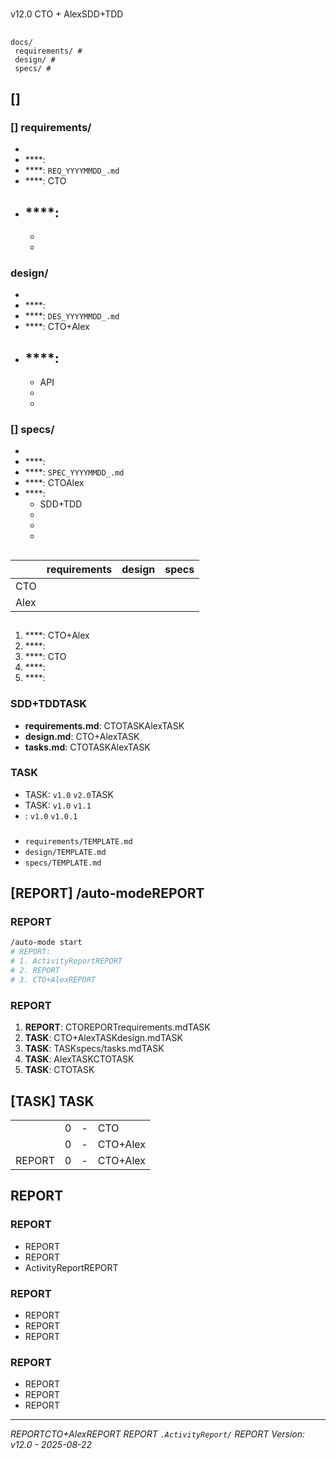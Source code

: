 # 

## 
v12.0 CTO + AlexSDD+TDD

## 
```
docs/
 requirements/ # 
 design/ # 
 specs/ # 
```

## [] 

### [] requirements/
- 
- ****: 
- ****: `REQ_YYYYMMDD_.md`
- ****: CTO
- ****:
  - 
  - 
  - 

### design/
- 
- ****: 
- ****: `DES_YYYYMMDD_.md`
- ****: CTO+Alex
- ****:
  - 
  - API
  - 
  - 

### [] specs/
- 
- ****: 
- ****: `SPEC_YYYYMMDD_.md`
- ****: CTOAlex
- ****:
  - SDD+TDD
  - 
  - 
  - 

## 

|  | requirements | design | specs |
|------------|-------------|--------|-------|
| CTO |  |  |  |
| Alex |  |  |  |

## 

### 
1. ****: CTO+Alex
2. ****: 
3. ****: CTO
4. ****: 
5. ****: 

### SDD+TDDTASK
- **requirements.md**: CTOTASKAlexTASK
- **design.md**: CTO+AlexTASK
- **tasks.md**: CTOTASKAlexTASK

### TASK
- TASK: `v1.0` `v2.0`TASK
- TASK: `v1.0` `v1.1`
- : `v1.0` `v1.0.1`

### 

- `requirements/TEMPLATE.md`
- `design/TEMPLATE.md`
- `specs/TEMPLATE.md`

## [REPORT] /auto-modeREPORT

### REPORT
```bash
/auto-mode start
# REPORT:
# 1. ActivityReportREPORT
# 2. REPORT
# 3. CTO+AlexREPORT
```

### REPORT
1. **REPORT**: CTOREPORTrequirements.mdTASK
2. **TASK**: CTO+AlexTASKdesign.mdTASK
3. **TASK**: TASKspecs/tasks.mdTASK
4. **TASK**: AlexTASKCTOTASK
5. **TASK**: CTOTASK

## [TASK] TASK

|  |  |  |  |
|---------|--------|----------|--------|
|  | 0 | - | CTO |
|  | 0 | - | CTO+Alex |
| REPORT | 0 | - | CTO+Alex |

## REPORT

### REPORT
- REPORT
- REPORT
- ActivityReportREPORT

### REPORT
- REPORT
- REPORT
- REPORT

### REPORT
- REPORT
- REPORT
- REPORT

---
*REPORTCTO+AlexREPORT*
*REPORT `.ActivityReport/` REPORT*
*Version: v12.0 - 2025-08-22*
